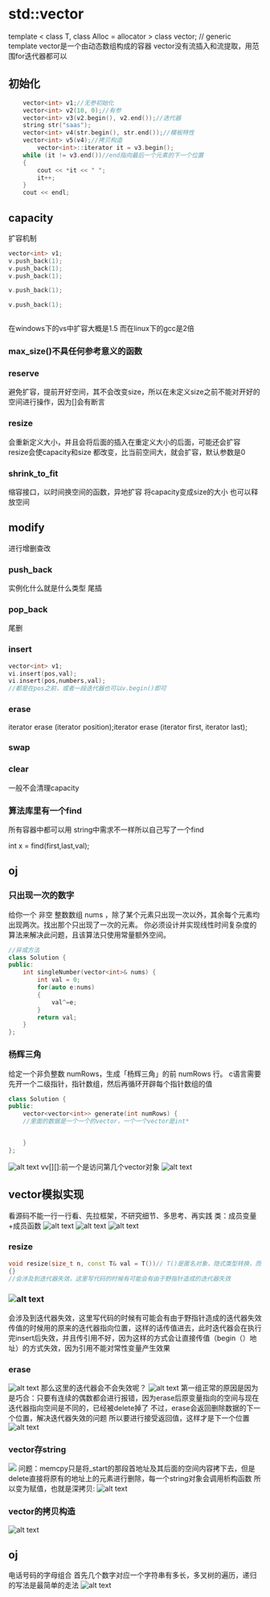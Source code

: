 # std::vector
template < class T, class Alloc = allocator<T> > class vector; // generic template
vector是一个由动态数组构成的容器
vector没有流插入和流提取，用范围for迭代器都可以
## 初始化
```cpp
	vector<int> v1;//无参初始化
	vector<int> v2(10, 0);//有参
	vector<int> v3(v2.begin(), v2.end());//迭代器
	string str("saas");
	vector<int> v4(str.begin(), str.end());//模板特性
	vector<int> v5(v4);//拷贝构造
    	vector<int>::iterator it = v3.begin();
	while (it != v3.end())//end指向最后一个元素的下一个位置
	{
		cout << *it << " ";
		it++;
	}
	cout << endl;
```

## capacity
扩容机制
```cpp
vector<int> v1;
v.push_back(1);
v.push_back(1);
v.push_back(1);

v.push_back(1);

v.push_back(1);



```
在windows下的vs中扩容大概是1.5
而在linux下的gcc是2倍

### max_size()不具任何参考意义的函数


### reserve
避免扩容，提前开好空间，其不会改变size，所以在未定义size之前不能对开好的空间进行操作，因为[]会有断言


### resize
会重新定义大小，并且会将后面的插入在重定义大小的后面，可能还会扩容
resize会使capacity和size 都改变，比当前空间大，就会扩容，默认参数是0

### shrink_to_fit
缩容接口，以时间换空间的函数，异地扩容
将capacity变成size的大小
也可以释放空间

## modify
进行增删查改
### push_back
实例化什么就是什么类型
尾插

### pop_back
尾删


### insert
```cpp
vector<int> v1;
vi.insert(pos,val);
vi.insert(pos,numbers,val);
//都是在pos之前，或者一段迭代器也可以v.begin()即可

```


### erase

iterator erase (iterator position);iterator erase (iterator first, iterator last);

### swap


### clear
一般不会清理capacity


### 算法库里有一个find
<algorithm>
所有容器中都可以用
string中需求不一样所以自己写了一个find

int x = find(first,last,val);

## oj
### 只出现一次的数字
给你一个 非空 整数数组 nums ，除了某个元素只出现一次以外，其余每个元素均出现两次。找出那个只出现了一次的元素。
你必须设计并实现线性时间复杂度的算法来解决此问题，且该算法只使用常量额外空间。
```cpp
//异或方法
class Solution {
public:
    int singleNumber(vector<int>& nums) {
		int val = 0;
		for(auto e:nums)
		{
			val^=e;
		}
		return val;
    }
};
```

### 杨辉三角
给定一个非负整数 numRows，生成「杨辉三角」的前 numRows 行。
c语言需要先开一个二级指针，指针数组，然后再循环开辟每个指针数组的值
```cpp
class Solution {
public:
    vector<vector<int>> generate(int numRows) {
	//里面的数据是一个一个的vector，一个一个vector是int*


    }
};
```
![alt text](image-1.png)
vv[][]:前一个是访问第几个vector<int>对象
![alt text](image-2.png)


## vector模拟实现
看源码不能一行一行看、先拉框架，不研究细节、多思考、再实践
类：成员变量+成员函数
![alt text](image-3.png)
![alt text](image-4.png)
![alt text](image-5.png)

### resize
```cpp
void resize(size_t n, const T& val = T())// T()是匿名对象，隐式类型转换，而常引用可以让匿名对象生命周期延长
{}
//会涉及到迭代器失效，这里写代码的时候有可能会有由于野指针造成的迭代器失效
```
### ![alt text](image-6.png)
会涉及到迭代器失效，这里写代码的时候有可能会有由于野指针造成的迭代器失效
传值的时候用的原来的迭代器指向位置，这样的话传值进去，此时迭代器会在执行完insert后失效，并且传引用不好，因为这样的方式会让直接传值（begin（）地址）的方式失效，因为引用不能对常性变量产生效果


### erase
![alt text](image-7.png)
那么这里的迭代器会不会失效呢？
![alt text](image-8.png)
第一组正常的原因是因为是巧合：只要有连续的偶数都会进行报错，因为erase后原变量指向的空间与现在迭代器指向空间是不同的，已经被delete掉了
不过，erase会返回删除数据的下一个位置，解决迭代器失效的问题
所以要进行接受返回值，这样才是下一个位置
![alt text](image-9.png)

### vector存string
![](image-10.png)
问题：memcpy只是将_start的那段首地址及其后面的空间内容拷下去，但是delete直接将原有的地址上的元素进行删除，每一个string对象会调用析构函数
所以变为赋值，也就是深拷贝:
![alt text](image-11.png)

### vector的拷贝构造
![alt text](image-12.png)

## oj
电话号码的字母组合
首先几个数字对应一个字符串有多长，多叉树的遍历，递归的写法是最简单的走法
![alt text](image-13.png)